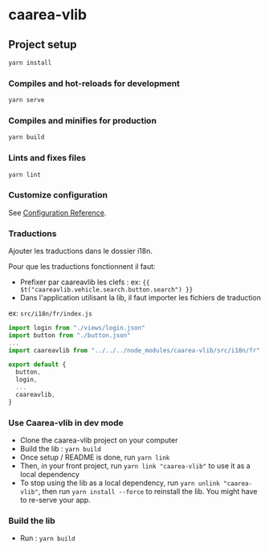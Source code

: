# caarea-vlib

## Project setup
```bash
yarn install
```

### Compiles and hot-reloads for development
```bash
yarn serve
```

### Compiles and minifies for production
```bash
yarn build
```

### Lints and fixes files
```bash
yarn lint
```

### Customize configuration
See [Configuration Reference](https://cli.vuejs.org/config/).


### Traductions

Ajouter les traductions dans le dossier i18n. 

Pour que les traductions fonctionnent il faut:
- Prefixer par caareavlib les clefs : ex: `{{ $t("caareavlib.vehicle.search.button.search") }}`
- Dans l'application utilisant la lib, il faut importer les fichiers de traduction

ex: `src/i18n/fr/index.js`
```javascript
import login from "./views/login.json"
import button from "./button.json"
...
import caareavlib from "../../../node_modules/caarea-vlib/src/i18n/fr"

export default {
  button,
  login,
  ...
  caareavlib,
}
```

### Use Caarea-vlib in dev mode

- Clone the caarea-vlib project on your computer
- Build the lib : `yarn build`
- Once setup / README is done, run `yarn link`
- Then, in your front project, run `yarn link "caarea-vlib"` to use it as a local dependency
- To stop using the lib as a local dependency, run `yarn unlink "caarea-vlib"`, then run `yarn install --force` to reinstall the lib. You might have to re-serve your app.

### Build the lib
- Run : `yarn build`